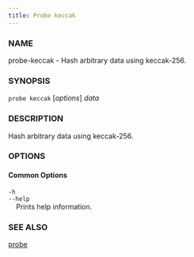 ```yaml
---
title: Probe keccak
---
```


### NAME

probe-keccak - Hash arbitrary data using keccak-256.

### SYNOPSIS

`probe keccak` [*options*] *data*

### DESCRIPTION

Hash arbitrary data using keccak-256.

### OPTIONS

#### Common Options

`-h`  
`--help`  
&nbsp;&nbsp;&nbsp;&nbsp;Prints help information.

### SEE ALSO

[probe](./probe.md)

